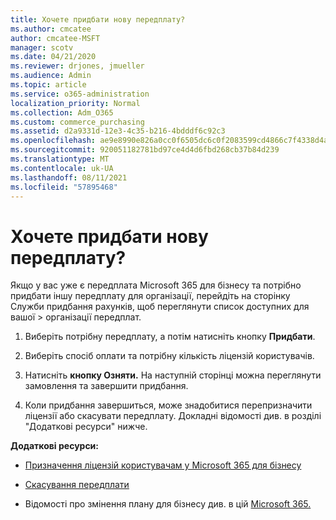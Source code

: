 ```yaml
---
title: Хочете придбати нову передплату?
ms.author: cmcatee
author: cmcatee-MSFT
manager: scotv
ms.date: 04/21/2020
ms.reviewer: drjones, jmueller
ms.audience: Admin
ms.topic: article
ms.service: o365-administration
localization_priority: Normal
ms.collection: Adm_O365
ms.custom: commerce_purchasing
ms.assetid: d2a9331d-12e3-4c35-b216-4bdddf6c92c3
ms.openlocfilehash: ae9e8990e826a0cc0f6505dc6c0f2083599cd4866c7f4338d4a1c67568083616
ms.sourcegitcommit: 920051182781bd97ce4d4d6fbd268cb37b84d239
ms.translationtype: MT
ms.contentlocale: uk-UA
ms.lasthandoff: 08/11/2021
ms.locfileid: "57895468"
---
```

# <a name="looking-to-buy-a-new-subscription"></a>Хочете придбати нову передплату?

Якщо у вас уже є передплата Microsoft 365 для бізнесу та потрібно придбати  іншу передплату для організації, перейдіть на сторінку Служби придбання рахунків, щоб переглянути список доступних для вашої \> [](https://go.microsoft.com/fwlink/p/?linkid=868433) організації передплат.
 
1. Виберіть потрібну передплату, а потім натисніть кнопку **Придбати**.

2. Виберіть спосіб оплати та потрібну кількість ліцензій користувачів.

3. Натисніть **кнопку Озняти.** На наступній сторінці можна переглянути замовлення та завершити придбання.

4. Коли придбання завершиться, може знадобитися перепризначити ліцензії або скасувати передплату. Докладні відомості див. в розділі "Додаткові ресурси" нижче.

 **Додаткові ресурси:**
  
- [Призначення ліцензій користувачам у Microsoft 365 для бізнесу](https://docs.microsoft.com/microsoft-365/admin/add-users/add-users)
    
- [Скасування передплати](https://docs.microsoft.com/microsoft-365/commerce/subscriptions/cancel-your-subscription)
    
- Відомості про змінення плану для бізнесу див. в цій [Microsoft 365.](https://docs.microsoft.com/microsoft-365/commerce/subscriptions/switch-to-a-different-plan)